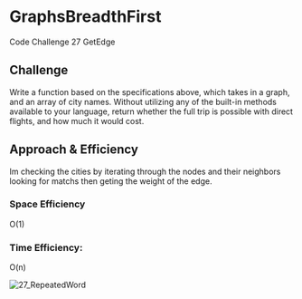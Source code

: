 # GraphsBreadthFirst

Code Challenge 27 GetEdge
## Challenge
Write a function based on the specifications above, which takes in a graph, and an array of city names. Without utilizing any of the built-in methods available to your language, return whether the full trip is possible with direct flights, and how much it would cost.

## Approach & Efficiency
Im checking the cities by iterating through the nodes and their neighbors looking for matchs then geting the weight of the edge.




### Space Efficiency
O(1)

### Time Efficiency:
O(n)

![27_RepeatedWord](../31_GetEdge.jpg)